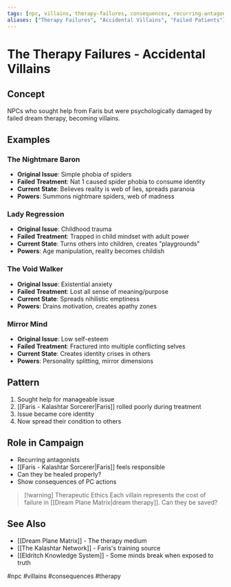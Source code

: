 ```yaml
---
tags: [npc, villains, therapy-failures, consequences, recurring-antagonists]
aliases: ["Therapy Failures", "Accidental Villains", "Failed Patients"]
---
```


# The Therapy Failures - Accidental Villains

## Concept
NPCs who sought help from Faris but were psychologically damaged by failed dream therapy, becoming villains.

## Examples

### The Nightmare Baron
- **Original Issue**: Simple phobia of spiders
- **Failed Treatment**: Nat 1 caused spider phobia to consume identity
- **Current State**: Believes reality is web of lies, spreads paranoia
- **Powers**: Summons nightmare spiders, web of madness

### Lady Regression  
- **Original Issue**: Childhood trauma
- **Failed Treatment**: Trapped in child mindset with adult power
- **Current State**: Turns others into children, creates "playgrounds"
- **Powers**: Age manipulation, reality becomes childish

### The Void Walker
- **Original Issue**: Existential anxiety
- **Failed Treatment**: Lost all sense of meaning/purpose
- **Current State**: Spreads nihilistic emptiness
- **Powers**: Drains motivation, creates apathy zones

### Mirror Mind
- **Original Issue**: Low self-esteem
- **Failed Treatment**: Fractured into multiple conflicting selves
- **Current State**: Creates identity crises in others
- **Powers**: Personality splitting, mirror dimensions

## Pattern
1. Sought help for manageable issue
2. [[Faris - Kalashtar Sorcerer|Faris]] rolled poorly during treatment
3. Issue became core identity
4. Now spread their condition to others

## Role in Campaign
- Recurring antagonists
- [[Faris - Kalashtar Sorcerer|Faris]] feels responsible
- Can they be healed properly?
- Show consequences of PC actions

>[!warning] Therapeutic Ethics
>Each villain represents the cost of failure in [[Dream Plane Matrix|dream therapy]]. Can they be saved?

## See Also
- [[Dream Plane Matrix]] - The therapy medium
- [[The Kalashtar Network]] - Faris's training source
- [[Eldritch Knowledge System]] - Some minds break when exposed to truth

#npc #villains #consequences #therapy